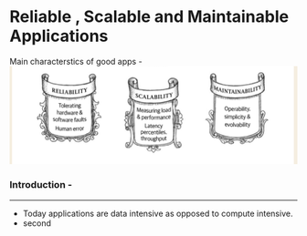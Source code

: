 # Reliable , Scalable and Maintainable Applications

Main characterstics of good apps - 
![alt](/resources/images/basic_rsma.PNG)


### Introduction - 
---------------

- Today applications are data intensive as opposed to compute intensive.
- second




